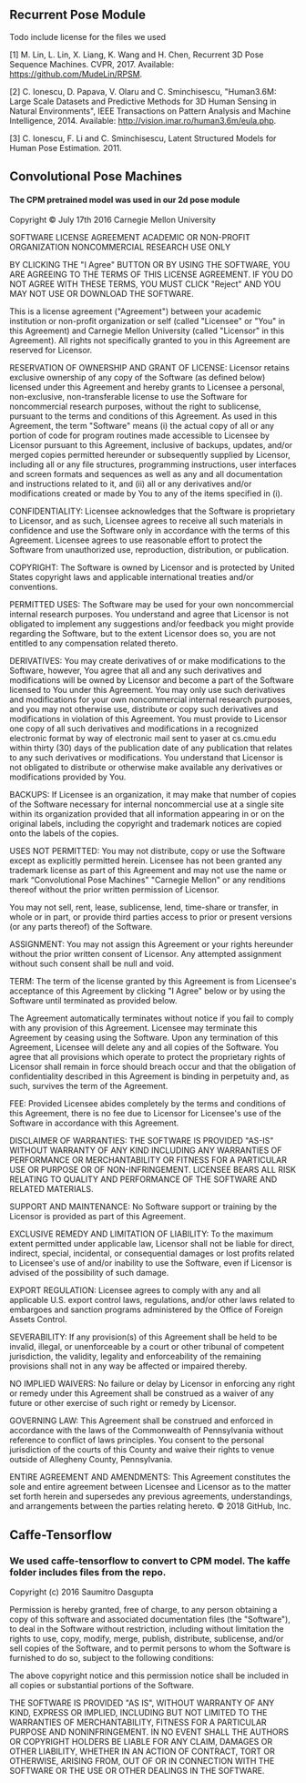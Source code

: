 ## Recurrent Pose Module

Todo include license for the files we used

[1] M. Lin, L. Lin, X. Liang, K. Wang and H. Chen, Recurrent 3D Pose Sequence Machines. CVPR, 2017. Available: https://github.com/MudeLin/RPSM. 

[2] C. Ionescu, D. Papava, V. Olaru and C. Sminchisescu, "Human3.6M: Large Scale Datasets and Predictive Methods for 3D Human Sensing in Natural Environments", IEEE Transactions on Pattern Analysis and Machine Intelligence, 2014. Available: http://vision.imar.ro/human3.6m/eula.php. 

[3] C. Ionescu, F. Li and C. Sminchisescu, Latent Structured Models for Human Pose Estimation. 2011. 

## Convolutional Pose Machines
#### The CPM pretrained model was used in our 2d pose module

Copyright © July 17th 2016 Carnegie Mellon University

SOFTWARE LICENSE AGREEMENT
ACADEMIC OR NON-PROFIT ORGANIZATION NONCOMMERCIAL RESEARCH USE ONLY

BY CLICKING THE "I Agree" BUTTON OR BY USING THE SOFTWARE, YOU ARE AGREEING TO THE TERMS OF THIS LICENSE AGREEMENT.  IF YOU DO NOT AGREE WITH THESE TERMS, YOU MUST CLICK "Reject" AND YOU MAY NOT USE OR DOWNLOAD THE SOFTWARE.

This is a license agreement ("Agreement") between your academic institution or non-profit organization or self (called "Licensee" or "You" in this Agreement) and Carnegie Mellon University (called "Licensor" in this Agreement).  All rights not specifically granted to you in this Agreement are reserved for Licensor. 

RESERVATION OF OWNERSHIP AND GRANT OF LICENSE: 
Licensor retains exclusive ownership of any copy of the Software (as defined below) licensed under this Agreement and hereby grants to Licensee a personal, non-exclusive, 
non-transferable license to use the Software for noncommercial research purposes, without the right to sublicense, pursuant to the terms and conditions of this Agreement.  As used in this Agreement, the term "Software" means (i) the actual copy of all or any portion of code for program routines made accessible to Licensee by Licensor pursuant to this Agreement, inclusive of backups, updates, and/or merged copies permitted hereunder or subsequently supplied by Licensor,  including all or any file structures, programming instructions, user interfaces and screen formats and sequences as well as any and all documentation and instructions related to it, and (ii) all or any derivatives and/or modifications created or made by You to any of the items specified in (i).

CONFIDENTIALITY: Licensee acknowledges that the Software is proprietary to Licensor, and as such, Licensee agrees to receive all such materials in confidence and use the Software only in accordance with the terms of this Agreement.  Licensee agrees to use reasonable effort to protect the Software from unauthorized use, reproduction, distribution, or publication.

COPYRIGHT: The Software is owned by Licensor and is protected by United 
States copyright laws and applicable international treaties and/or conventions.

PERMITTED USES:  The Software may be used for your own noncommercial internal research purposes. You understand and agree that Licensor is not obligated to implement any suggestions and/or feedback you might provide regarding the Software, but to the extent Licensor does so, you are not entitled to any compensation related thereto.

DERIVATIVES: You may create derivatives of or make modifications to the Software, however, You agree that all and any such derivatives and modifications will be owned by Licensor and become a part of the Software licensed to You under this Agreement.  You may only use such derivatives and modifications for your own noncommercial internal research purposes, and you may not otherwise use, distribute or copy such derivatives and modifications in violation of this Agreement.  You must provide to Licensor one copy of all such derivatives and modifications in a recognized electronic format by way of electronic mail sent to yaser at cs.cmu.edu within thirty (30) days of the publication date of any publication that relates to any such derivatives or modifications.  You understand that Licensor is not obligated to distribute or otherwise make available any derivatives or modifications provided by You.

BACKUPS:  If Licensee is an organization, it may make that number of copies of the Software necessary for internal noncommercial use at a single site within its organization provided that all information appearing in or on the original labels, including the copyright and trademark notices are copied onto the labels of the copies.

USES NOT PERMITTED:  You may not distribute, copy or use the Software except as explicitly permitted herein. Licensee has not been granted any trademark license as part of this Agreement and may not use the name or mark “Convolutional Pose Machines" "Carnegie Mellon" or any renditions thereof without the prior written permission of Licensor.

You may not sell, rent, lease, sublicense, lend, time-share or transfer, in whole or in part, or provide third parties access to prior or present versions (or any parts thereof) of the Software.

ASSIGNMENT: You may not assign this Agreement or your rights hereunder without the prior written consent of Licensor. Any attempted assignment without such consent shall be null and void.

TERM: The term of the license granted by this Agreement is from Licensee's acceptance of this Agreement by clicking "I Agree" below or by using the Software until terminated as provided below.

The Agreement automatically terminates without notice if you fail to comply with any provision of this Agreement.  Licensee may terminate this Agreement by ceasing using the Software.  Upon any termination of this Agreement, Licensee will delete any and all copies of the Software. You agree that all provisions which operate to protect the proprietary rights of Licensor shall remain in force should breach occur and that the obligation of confidentiality described in this Agreement is binding in perpetuity and, as such, survives the term of the Agreement.

FEE: Provided Licensee abides completely by the terms and conditions of this Agreement, there is no fee due to Licensor for Licensee's use of the Software in accordance with this Agreement.

DISCLAIMER OF WARRANTIES:  THE SOFTWARE IS PROVIDED "AS-IS" WITHOUT WARRANTY OF ANY KIND INCLUDING ANY WARRANTIES OF PERFORMANCE OR MERCHANTABILITY OR FITNESS FOR A PARTICULAR USE OR PURPOSE OR OF NON-INFRINGEMENT.  LICENSEE BEARS ALL RISK RELATING TO QUALITY AND PERFORMANCE OF THE SOFTWARE AND RELATED MATERIALS.

SUPPORT AND MAINTENANCE: No Software support or training by the Licensor is provided as part of this Agreement. 

EXCLUSIVE REMEDY AND LIMITATION OF LIABILITY: To the maximum extent permitted under applicable law, Licensor shall not be liable for direct, indirect, special, incidental, or consequential damages or lost profits related to Licensee's use of and/or inability to use the Software, even if Licensor is advised of the possibility of such damage.

EXPORT REGULATION: Licensee agrees to comply with any and all applicable 
U.S. export control laws, regulations, and/or other laws related to embargoes and sanction programs administered by the Office of Foreign Assets Control.

SEVERABILITY: If any provision(s) of this Agreement shall be held to be invalid, illegal, or unenforceable by a court or other tribunal of competent jurisdiction, the validity, legality and enforceability of the remaining provisions shall not in any way be affected or impaired thereby.

NO IMPLIED WAIVERS: No failure or delay by Licensor in enforcing any right or remedy under this Agreement shall be construed as a waiver of any future or other exercise of such right or remedy by Licensor.

GOVERNING LAW: This Agreement shall be construed and enforced in accordance with the laws of the Commonwealth of Pennsylvania without reference to conflict of laws principles.  You consent to the personal jurisdiction of the courts of this County and waive their rights to venue outside of Allegheny County, Pennsylvania.

ENTIRE AGREEMENT AND AMENDMENTS: This Agreement constitutes the sole and entire agreement between Licensee and Licensor as to the matter set forth herein and supersedes any previous agreements, understandings, and arrangements between the parties relating hereto.
© 2018 GitHub, Inc.

## Caffe-Tensorflow
### We used caffe-tensorflow to convert to CPM model. The kaffe folder includes files from the repo.

Copyright (c) 2016 Saumitro Dasgupta

Permission is hereby granted, free of charge, to any person obtaining a copy of this software and associated documentation files (the "Software"), to deal in the Software without restriction, including without limitation the rights to use, copy, modify, merge, publish, distribute, sublicense, and/or sell copies of the Software, and to permit persons to whom the Software is furnished to do so, subject to the following conditions:

The above copyright notice and this permission notice shall be included in all copies or substantial portions of the Software.

THE SOFTWARE IS PROVIDED "AS IS", WITHOUT WARRANTY OF ANY KIND, EXPRESS OR IMPLIED, INCLUDING BUT NOT LIMITED TO THE WARRANTIES OF MERCHANTABILITY, FITNESS FOR A PARTICULAR PURPOSE AND NONINFRINGEMENT. IN NO EVENT SHALL THE AUTHORS OR COPYRIGHT HOLDERS BE LIABLE FOR ANY CLAIM, DAMAGES OR OTHER LIABILITY, WHETHER IN AN ACTION OF CONTRACT, TORT OR OTHERWISE, ARISING FROM, OUT OF OR IN CONNECTION WITH THE SOFTWARE OR THE USE OR OTHER DEALINGS IN THE SOFTWARE.